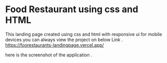 # Food Restaurant using css and HTML 
This landing page created using css and html with responsive ui for mobile devices 
you can always view the project on below Link . 
https://foorestaurants-landingpage.vercel.app/

here is the screenshot of the application . 

